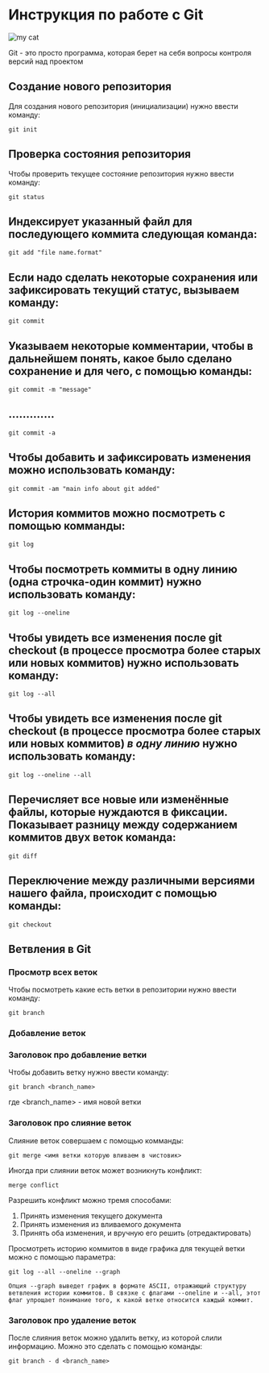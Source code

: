 # Инструкция по работе с Git

![my cat](image.jpg)

Git - это просто программа, которая берет на себя вопросы контроля версий над проектом

## Создание нового репозитория

Для создания нового репозитория (инициализации) нужно ввести команду:

    git init

## Проверка состояния репозитория

Чтобы проверить текущее состояние репозитория нужно ввести команду:

    git status

## Индексирует указанный файл для последующего коммита следующая команда:

    git add "file name.format"

## Если надо сделать некоторые сохранения или зафиксировать текущий статус, вызываем команду:

    git commit

## Указываем некоторые комментарии, чтобы в дальнейшем понять, какое было сделано сохранение и для чего, с помощью команды:

    git commit -m "message"

## ............. 
    git commit -a

## Чтобы добавить и зафиксировать изменения можно использовать команду:

    git commit -am "main info about git added"

## История коммитов можно посмотреть с помощью комманды:

    git log

## Чтобы посмотреть коммиты в одну линию (одна строчка-один коммит) нужно использовать команду:

    git log --oneline

## Чтобы увидеть все изменения после git checkout (в процессе просмотра более старых или новых коммитов) нужно использовать команду:

    git log --all

## Чтобы увидеть все изменения после git checkout (в процессе просмотра более старых или новых коммитов) *в одну линию* нужно использовать команду:

    git log --oneline --all

## Перечисляет все новые или изменённые файлы, которые нуждаются в фиксации. Показывает разницу между содержанием коммитов двух веток команда:

    git diff

## Переключение между различными версиями нашего файла, происходит с помощью команды:

    git checkout

 ## Ветвления в Git

### Просмотр всех веток

Чтобы посмотреть какие есть ветки в репозитории нужно ввести команду:

    git branch
    
### Добавление веток

### Заголовок про добавление ветки

Чтобы добавить ветку нужно ввести команду:

    git branch <branch_name>

где <branch_name> - имя новой ветки

### Заголовок про слияние веток

Слияние веток совершаем с помощью комманды:

    git merge <имя ветки которую вливаем в чистовик>

Иногда при слиянии веток может возникнуть конфликт:

    merge conflict

Разрешить конфликт можно тремя способами:

1. Принять изменения текущего документа
2. Принять изменения из вливаемого документа
3. Принять оба изменения, и вручную его решить (отредактировать) 

Просмотреть историю коммитов в виде графика для текущей ветки можно с помощью параметра:
    
    git log --all --oneline --graph

    Опция --graph выведет график в формате ASCII, отражающий структуру ветвления истории коммитов. В связке с флагами --oneline и --all, этот флаг упрощает понимание того, к какой ветке относится каждый коммит.

### Заголовок про удаление веток

После слияния веток можно удалить ветку, из которой слили информацию. Можно это сделать с помощью команды:

    git branch - d <branch_name>
    